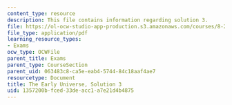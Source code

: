 ```yaml
---
content_type: resource
description: This file contains information regarding solution 3.
file: https://ol-ocw-studio-app-production.s3.amazonaws.com/courses/8-286-the-early-universe-fall-2013/1357200bfced33deacc1a7e21d4b4875_MIT8_286F13_q3sols.pdf
file_type: application/pdf
learning_resource_types:
- Exams
ocw_type: OCWFile
parent_title: Exams
parent_type: CourseSection
parent_uid: 063483c8-ca5e-eab4-5744-84c18aaf4ae7
resourcetype: Document
title: The Early Universe, Solution 3
uid: 1357200b-fced-33de-acc1-a7e21d4b4875
---
```

